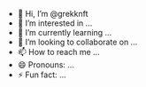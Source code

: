 - 👋 Hi, I’m @grekknft
- 👀 I’m interested in ...
- 🌱 I’m currently learning ...
- 💞️ I’m looking to collaborate on ...
- 📫 How to reach me ...
- 😄 Pronouns: ...
- ⚡ Fun fact: ...

<!---
grekknft/grekknft is a ✨ special ✨ repository because its `README.md` (this file) appears on your GitHub profile.
You can click the Preview link to take a look at your changes.
--->
